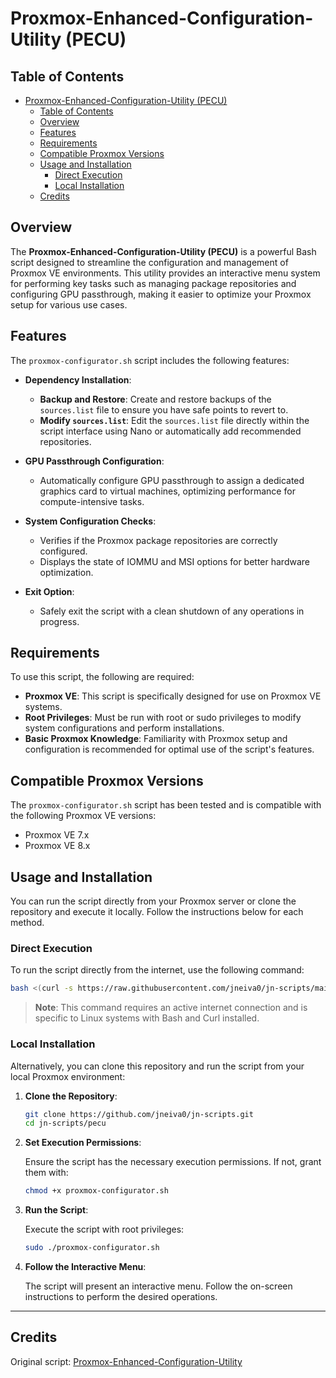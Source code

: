 # Proxmox-Enhanced-Configuration-Utility (PECU)

## Table of Contents

- [Proxmox-Enhanced-Configuration-Utility (PECU)](#proxmox-enhanced-configuration-utility-pecu)
  - [Table of Contents](#table-of-contents)
  - [Overview](#overview)
  - [Features](#features)
  - [Requirements](#requirements)
  - [Compatible Proxmox Versions](#compatible-proxmox-versions)
  - [Usage and Installation](#usage-and-installation)
    - [Direct Execution](#direct-execution)
    - [Local Installation](#local-installation)
  - [Credits](#credits)

## Overview

The **Proxmox-Enhanced-Configuration-Utility (PECU)** is a powerful Bash script designed to streamline the configuration and management of Proxmox VE environments. This utility provides an interactive menu system for performing key tasks such as managing package repositories and configuring GPU passthrough, making it easier to optimize your Proxmox setup for various use cases.

## Features

The `proxmox-configurator.sh` script includes the following features:

- **Dependency Installation**:
  - **Backup and Restore**: Create and restore backups of the `sources.list` file to ensure you have safe points to revert to.
  - **Modify `sources.list`**: Edit the `sources.list` file directly within the script interface using Nano or automatically add recommended repositories.
  
- **GPU Passthrough Configuration**:
  - Automatically configure GPU passthrough to assign a dedicated graphics card to virtual machines, optimizing performance for compute-intensive tasks.

- **System Configuration Checks**:
  - Verifies if the Proxmox package repositories are correctly configured.
  - Displays the state of IOMMU and MSI options for better hardware optimization.

- **Exit Option**:
  - Safely exit the script with a clean shutdown of any operations in progress.

## Requirements

To use this script, the following are required:

- **Proxmox VE**: This script is specifically designed for use on Proxmox VE systems.
- **Root Privileges**: Must be run with root or sudo privileges to modify system configurations and perform installations.
- **Basic Proxmox Knowledge**: Familiarity with Proxmox setup and configuration is recommended for optimal use of the script's features.

## Compatible Proxmox Versions

The `proxmox-configurator.sh` script has been tested and is compatible with the following Proxmox VE versions:

- Proxmox VE 7.x
- Proxmox VE 8.x

## Usage and Installation

You can run the script directly from your Proxmox server or clone the repository and execute it locally. Follow the instructions below for each method.

### Direct Execution

To run the script directly from the internet, use the following command:

```bash
bash <(curl -s https://raw.githubusercontent.com/jneiva0/jn-scripts/main/pecu/proxmox-configurator.sh)
```

> **Note**: This command requires an active internet connection and is specific to Linux systems with Bash and Curl installed.

### Local Installation

Alternatively, you can clone this repository and run the script from your local Proxmox environment:

1. **Clone the Repository**:

   ```bash
   git clone https://github.com/jneiva0/jn-scripts.git
   cd jn-scripts/pecu
   ```

2. **Set Execution Permissions**:

   Ensure the script has the necessary execution permissions. If not, grant them with:

   ```bash
   chmod +x proxmox-configurator.sh
   ```

3. **Run the Script**:

   Execute the script with root privileges:

   ```bash
   sudo ./proxmox-configurator.sh
   ```

4. **Follow the Interactive Menu**:

   The script will present an interactive menu. Follow the on-screen instructions to perform the desired operations.

---

## Credits

Original script: [Proxmox-Enhanced-Configuration-Utility](https://github.com/Danilop95/Proxmox-Enhanced-Configuration-Utility)
